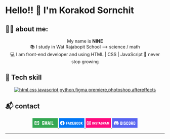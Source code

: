 # Hello!! 👋 I'm Korakod Sornchit
## 🐱‍👤 about me:

<p align="center">
My name is <b>NINE</b> <br>
📚 I study in Wat Rajabopit School --> science / math <br>
💻 I am front-end developer and using HTML | CSS | JavaScript
🌱 never stop growing
<p>
 
## 🌌 Tech skill

<p align="center">
	<a href="https://skillicons.dev">
		<img src="https://skillicons.dev/icons?i=html,css,javascript,python,figma,premiere,photoshop,aftereffects" alt="html,css,javascript,python,figma,premiere,photoshop,aftereffects">
	</a>
</p>

## 📬 contact

<p align="center">
	<!--email-->
	<a href="mailto:nine123mvp@gmail.com">
		<img src="images/gmail.png" width="80px" alt="gmail"></img>
	</a>
	<!--facebook-->
	<a href="https://www.facebook.com/bilker.dally">
		<img src="images/facebook.png" width="80px" alt="facebook"></img>
	</a>
		<!--instagram-->
	<a href="https://www.instagram.com/p.nng9">
		<img src="images/instagram.png" width="80px" alt="instagram"></img>
	</a>
		<!--discord-->
	<a href="https://discordapp.com/users/766657275540275221">
		<img src="images/discord.png" width="80px" alt="discord"></img>
	</a>
</p>

---
